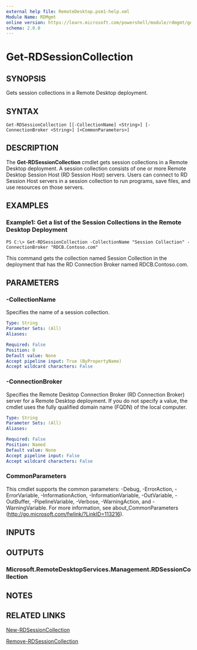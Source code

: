 ```yaml
---
external help file: RemoteDesktop.psm1-help.xml
Module Name: RDMgmt
online version: https://learn.microsoft.com/powershell/module/rdmgmt/get-rdsessioncollection?view=windowsserver2012-ps&wt.mc_id=ps-gethelp
schema: 2.0.0
---
```


# Get-RDSessionCollection

## SYNOPSIS
Gets session collections in a Remote Desktop deployment.

## SYNTAX

```
Get-RDSessionCollection [[-CollectionName] <String>] [-ConnectionBroker <String>] [<CommonParameters>]
```

## DESCRIPTION
The **Get-RDSessionCollection** cmdlet gets session collections in a Remote Desktop deployment.
A session collection consists of one or more Remote Desktop Session Host (RD Session Host) servers.
Users can connect to RD Session Host servers in a session collection to run programs, save files, and use resources on those servers.

## EXAMPLES

### Example1: Get a list of the Session Collections in the Remote Desktop Deployment
```
PS C:\> Get-RDSessionCollection -CollectionName "Session Collection" -ConnectionBroker "RDCB.Contoso.com"
```

This command gets the collection named Session Collection in the deployment that has the RD Connection Broker named RDCB.Contoso.com.

## PARAMETERS

### -CollectionName
Specifies the name of a session collection.

```yaml
Type: String
Parameter Sets: (All)
Aliases:

Required: False
Position: 0
Default value: None
Accept pipeline input: True (ByPropertyName)
Accept wildcard characters: False
```

### -ConnectionBroker
Specifies the Remote Desktop Connection Broker (RD Connection Broker) server for a Remote Desktop deployment.
If you do not specify a value, the cmdlet uses the fully qualified domain name (FQDN) of the local computer.

```yaml
Type: String
Parameter Sets: (All)
Aliases:

Required: False
Position: Named
Default value: None
Accept pipeline input: False
Accept wildcard characters: False
```

### CommonParameters
This cmdlet supports the common parameters: -Debug, -ErrorAction, -ErrorVariable, -InformationAction, -InformationVariable, -OutVariable, -OutBuffer, -PipelineVariable, -Verbose, -WarningAction, and -WarningVariable. For more information, see about_CommonParameters (http://go.microsoft.com/fwlink/?LinkID=113216).

## INPUTS

## OUTPUTS

### Microsoft.RemoteDesktopServices.Management.RDSessionCollection

## NOTES

## RELATED LINKS

[New-RDSessionCollection](./New-RDSessionCollection.md)

[Remove-RDSessionCollection](./Remove-RDSessionCollection.md)

